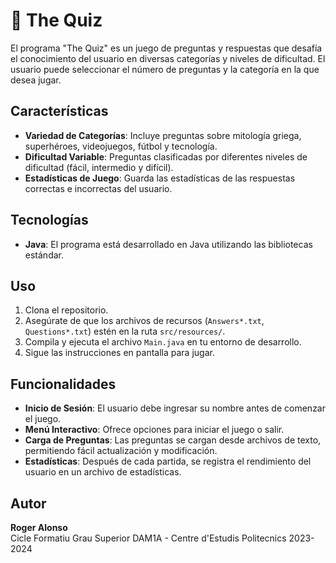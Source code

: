 # 🧠 The Quiz
El programa "The Quiz" es un juego de preguntas y respuestas que desafía el conocimiento del usuario en diversas categorías y niveles de dificultad. El usuario puede seleccionar el número de preguntas y la categoría en la que desea jugar.

## Características

- **Variedad de Categorías**: Incluye preguntas sobre mitología griega, superhéroes, videojuegos, fútbol y tecnología.
- **Dificultad Variable**: Preguntas clasificadas por diferentes niveles de dificultad (fácil, intermedio y difícil).
- **Estadísticas de Juego**: Guarda las estadísticas de las respuestas correctas e incorrectas del usuario.

## Tecnologías

- **Java**: El programa está desarrollado en Java utilizando las bibliotecas estándar.

## Uso

1. Clona el repositorio.
2. Asegúrate de que los archivos de recursos (`Answers*.txt`, `Questions*.txt`) estén en la ruta `src/resources/`.
3. Compila y ejecuta el archivo `Main.java` en tu entorno de desarrollo.
4. Sigue las instrucciones en pantalla para jugar.

## Funcionalidades

- **Inicio de Sesión**: El usuario debe ingresar su nombre antes de comenzar el juego.
- **Menú Interactivo**: Ofrece opciones para iniciar el juego o salir.
- **Carga de Preguntas**: Las preguntas se cargan desde archivos de texto, permitiendo fácil actualización y modificación.
- **Estadísticas**: Después de cada partida, se registra el rendimiento del usuario en un archivo de estadísticas.

## Autor

**Roger Alonso**  
Cicle Formatiu Grau Superior DAM1A - Centre d'Estudis Politecnics 2023-2024

